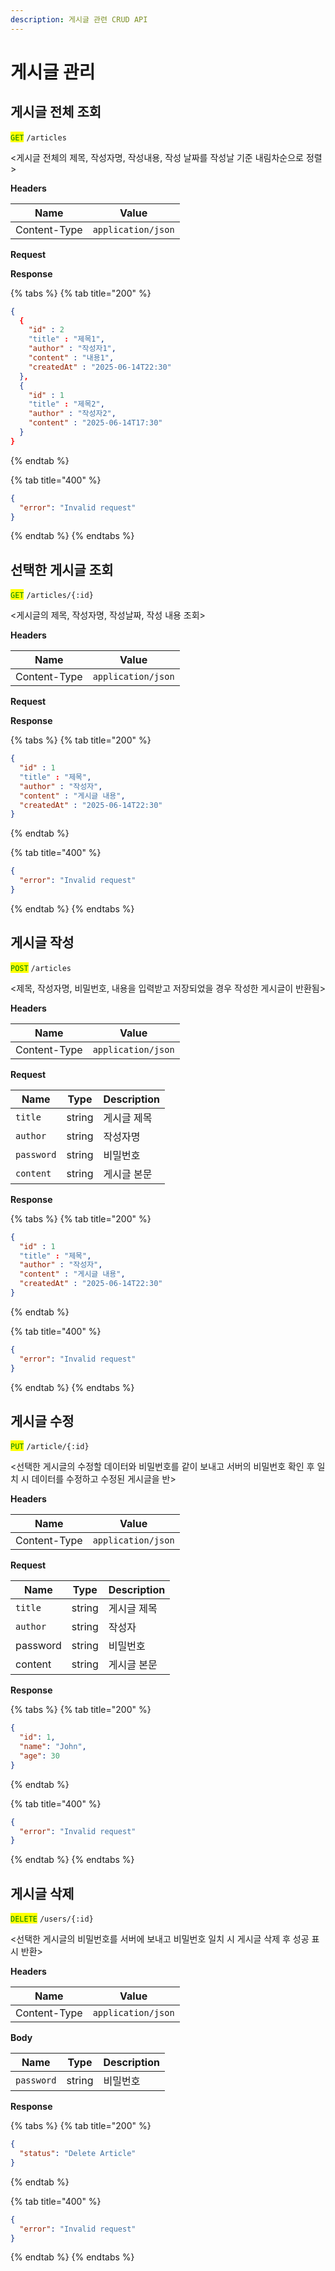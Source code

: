 ```yaml
---
description: 게시글 관련 CRUD API
---
```


# 게시글 관리

## 게시글 전체 조회

<mark style="color:green;">`GET`</mark> `/articles`

<게시글 전체의 제목, 작성자명, 작성내용, 작성 날짜를 작성날 기준 내림차순으로 정렬>

**Headers**

| Name         | Value              |
| ------------ | ------------------ |
| Content-Type | `application/json` |

**Request**

**Response**

{% tabs %}
{% tab title="200" %}
```json
{
  {
    "id" : 2
    "title" : "제목1",
    "author" : "작성자1",
    "content" : "내용1",
    "createdAt" : "2025-06-14T22:30"
  },
  {
    "id" : 1
    "title" : "제목2",
    "author" : "작성자2",
    "content" : "2025-06-14T17:30"
  }
}
```
{% endtab %}

{% tab title="400" %}
```json
{
  "error": "Invalid request"
}
```
{% endtab %}
{% endtabs %}

## 선택한 게시글 조회

<mark style="color:green;">`GET`</mark> `/articles/{:id}`

<게시글의 제목, 작성자명, 작성날짜, 작성 내용 조회>

**Headers**

| Name         | Value              |
| ------------ | ------------------ |
| Content-Type | `application/json` |

**Request**

**Response**

{% tabs %}
{% tab title="200" %}
```json
{
  "id" : 1
  "title" : "제목",
  "author" : "작성자",
  "content" : "게시글 내용",
  "createdAt" : "2025-06-14T22:30"
}
```
{% endtab %}

{% tab title="400" %}
```json
{
  "error": "Invalid request"
}
```
{% endtab %}
{% endtabs %}

## 게시글 작성

<mark style="color:green;">`POST`</mark> `/articles`

<제목, 작성자명, 비밀번호, 내용을 입력받고 저장되었을 경우 작성한 게시글이 반환됨>

**Headers**

| Name         | Value              |
| ------------ | ------------------ |
| Content-Type | `application/json` |

**Request**

| Name       | Type   | Description |
| ---------- | ------ | ----------- |
| `title`    | string | 게시글 제목      |
| `author`   | string | 작성자명        |
| `password` | string | 비밀번호        |
| `content`  | string | 게시글 본문      |

**Response**

{% tabs %}
{% tab title="200" %}
```json
{
  "id" : 1
  "title" : "제목",
  "author" : "작성자",
  "content" : "게시글 내용",
  "createdAt" : "2025-06-14T22:30"
}
```
{% endtab %}

{% tab title="400" %}
```json
{
  "error": "Invalid request"
}
```
{% endtab %}
{% endtabs %}

## 게시글 수정

<mark style="color:green;">`PUT`</mark> `/article/{:id}`

<선택한 게시글의 수정할 데이터와 비밀번호를 같이 보내고 서버의 비밀번호 확인 후 일치 시 데이터를 수정하고 수정된 게시글을 반>

**Headers**

| Name         | Value              |
| ------------ | ------------------ |
| Content-Type | `application/json` |

**Request**

| Name     | Type   | Description |
| -------- | ------ | ----------- |
| `title`  | string | 게시글 제목      |
| `author` | string | 작성자         |
| password | string | 비밀번호        |
| content  | string | 게시글 본문      |

**Response**

{% tabs %}
{% tab title="200" %}
```json
{
  "id": 1,
  "name": "John",
  "age": 30
}
```
{% endtab %}

{% tab title="400" %}
```json
{
  "error": "Invalid request"
}
```
{% endtab %}
{% endtabs %}

## 게시글 삭제

<mark style="color:green;">`DELETE`</mark> `/users/{:id}`

<선택한 게시글의 비밀번호를 서버에 보내고 비밀번호 일치 시 게시글 삭제 후 성공 표시 반환>

**Headers**

| Name         | Value              |
| ------------ | ------------------ |
| Content-Type | `application/json` |

**Body**

| Name       | Type   | Description |
| ---------- | ------ | ----------- |
| `password` | string | 비밀번호        |

**Response**

{% tabs %}
{% tab title="200" %}
```json
{
  "status": "Delete Article"
}
```
{% endtab %}

{% tab title="400" %}
```json
{
  "error": "Invalid request"
}
```
{% endtab %}
{% endtabs %}
